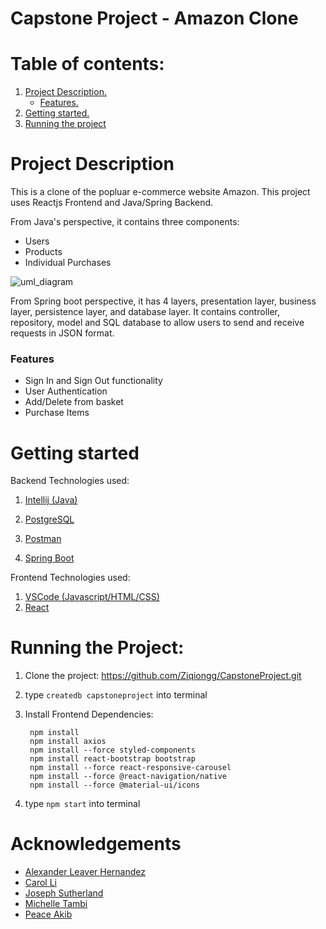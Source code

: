 # Capstone Project - Amazon Clone

# Table of contents:

1. [ Project Description. ](#project_description)
    - [ Features. ](#booking_movies)
2. [ Getting started. ](#getting_started)
3. [ Running the project ](#running)





# Project Description <a name="project_description"></a>

This is a clone of the popluar e-commerce website Amazon. This project uses Reactjs Frontend and Java/Spring Backend.

From Java's perspective, it contains three components:
- Users
- Products
- Individual Purchases

<img src="./methods/uml_diagram.png" alt="uml_diagram" />


From Spring boot perspective, it has 4 layers, presentation layer, business layer, persistence layer, and database layer. It contains controller, repository, model and SQL database to allow users to send and receive requests in JSON format.

### Features

- Sign In and Sign Out functionality
- User Authentication
- Add/Delete from basket
- Purchase Items

# Getting started <a name="getting_started"></a>

Backend Technologies used:
1) [Intellij (Java)](https://www.jetbrains.com/idea/download/#section=mac)

2) [PostgreSQL](https://www.postgresql.org/download/)

3) [Postman](https://www.postman.com)
4) [Spring Boot](https://start.spring.io/)

Frontend Technologies used:
1) [VSCode (Javascript/HTML/CSS)](https://code.visualstudio.com/download)
2) [React](https://react-bootstrap.github.io/)

# Running the Project: <a name="running"></a>

1) Clone the project: https://github.com/Ziqiongg/CapstoneProject.git
    

2) type `createdb capstoneproject` into terminal
    

3) Install Frontend Dependencies:
     
        npm install
        npm install axios
        npm install --force styled-components
        npm install react-bootstrap bootstrap
        npm install --force react-responsive-carousel
        npm install --force @react-navigation/native
        npm install --force @material-ui/icons
4) type `npm start` into terminal


# Acknowledgements <a name="acknowledgements"></a>

- [Alexander Leaver Hernandez](https://github.com/alh40)
- [Carol Li](https://github.com/Ziqiongg)
- [Joseph Sutherland](https://github.com/Lambert-Simnel)
- [Michelle Tambi](https://github.com/michelletambi)
- [Peace Akib](https://github.com/pe-a-ce)
    
